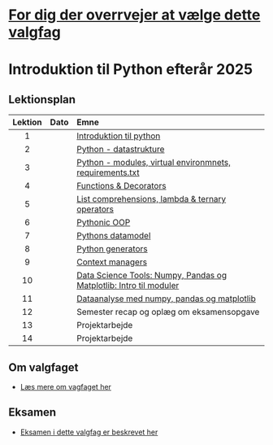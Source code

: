 # [For dig der overrvejer at vælge dette valgfag]()

# Introduktion til Python efterår 2025    



## Lektionsplan

| Lektion |    Dato    |       Emne                            |
|:-----:|:---------:|:----------------------------------------------------------|
|    1    |  | [Introduktion til python](lessons/ses1.md)                |
|    2    |  | [Python - datastrukture](lessons/ses2.md)                 |
|    3    |  | [Python - modules, virtual environmnets, requirements.txt](lessons/ses3.md)|
|    4    |  | [Functions & Decorators](lessons/ses4.md)|
|    5    |  | [List comprehensions, lambda & ternary operators](lessons/ses5.md)|
|    6    |  | [Pythonic OOP](lessons/ses6.md)|
|    7    |  | [Pythons datamodel](lessons/ses7.md)           |
|    8    |  | [Python generators](lessons/ses8.md)|
|    9    |  | [Context managers]()|
|   10    |  | [Data Science Tools: Numpy, Pandas og Matplotlib: Intro til moduler](lessons/ses10.md) |
|   11    |  | [Dataanalyse med numpy, pandas og matplotlib](lessons/ses11.md) |
|   12    |  | Semester recap og oplæg om eksamensopgave |
|   13    |  | Projektarbejde                                            |
|   14    |  | Projektarbejde                                            |

## Om valgfaget
* [Læs mere om vagfaget her](lessons/about_this_elective.md)

## Eksamen
* [Eksamen i dette valgfag er beskrevet her](lessons/exam.md)
